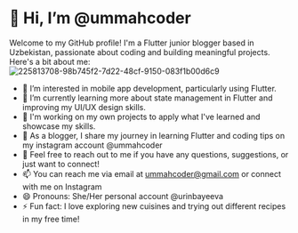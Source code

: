 # 👋 Hi, I’m @ummahcoder

Welcome to my GitHub profile! I'm a Flutter junior blogger based in Uzbekistan, passionate about coding and building meaningful projects. Here's a bit about me:
![225813708-98b745f2-7d22-48cf-9150-083f1b00d6c9](https://github.com/ummahcoder/ummahcoder/assets/161838018/0f613b60-37a8-4b6a-8885-4d7c1ead43df)
- 👀 I’m interested in mobile app development, particularly using Flutter.
- 🌱 I’m currently learning more about state management in Flutter and improving my UI/UX design skills.
- 💼 I'm working on my own projects to apply what I've learned and showcase my skills.
- 📝 As a blogger, I share my journey in learning Flutter and coding tips on my instagram account @ummahcoder
- 💬 Feel free to reach out to me if you have any questions, suggestions, or just want to connect!
- 📫 You can reach me via email at ummahcoder@gmail.com or connect with me on Instagram
- 😄 Pronouns: She/Her personal account @urinbayeeva
- ⚡ Fun fact: I love exploring new cuisines and trying out different recipes in my free time!
